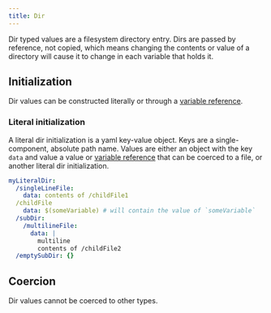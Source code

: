 ```yaml
---
title: Dir
---
```


Dir typed values are a filesystem directory entry. Dirs are passed by reference, not copied, which means changing the contents or value of a directory will cause it to change in each variable that holds it.

## Initialization

Dir values can be constructed literally or through a [variable reference](../op.yml/variable-reference.md).
 
### Literal initialization

A literal dir initialization is a yaml key-value object. Keys are a single-component, absolute path name. Values are either an object with the key `data` and value a value or [variable reference](../op.yml/variable-reference.md) that can be coerced to a file, or another literal dir initialization.

```yaml
myLiteralDir:
  /singleLineFile:
    data: contents of /childFile1
  /childFile
    data: $(someVariable) # will contain the value of `someVariable`
  /subDir:
    /multilineFile:
      data: |
        multiline
        contents of /childFile2
  /emptySubDir: {}
```

## Coercion

Dir values cannot be coerced to other types.
